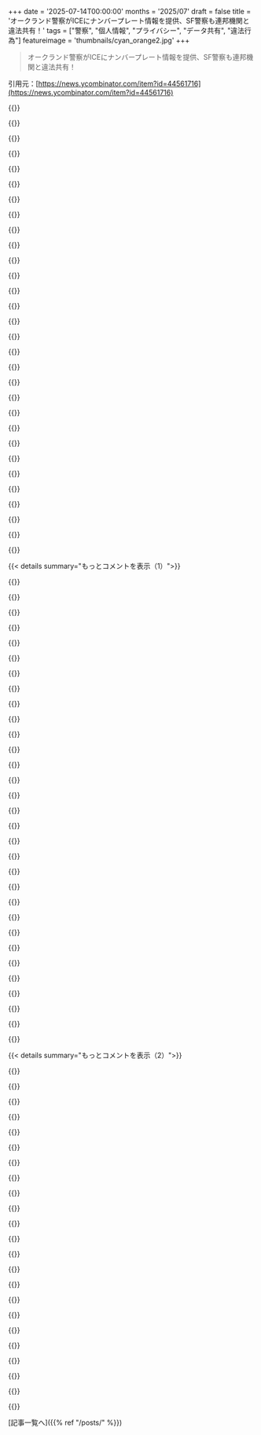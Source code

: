 +++
date = '2025-07-14T00:00:00'
months = '2025/07'
draft = false
title = 'オークランド警察がICEにナンバープレート情報を提供、SF警察も連邦機関と違法共有！'
tags = ["警察", "個人情報", "プライバシー", "データ共有", "違法行為"]
featureimage = 'thumbnails/cyan_orange2.jpg'
+++

> オークランド警察がICEにナンバープレート情報を提供、SF警察も連邦機関と違法共有！

引用元：[https://news.ycombinator.com/item?id=44561716](https://news.ycombinator.com/item?id=44561716)




{{<matomeQuote body="警察機関がこういう行動をするのは、常にそうだったし、データ収集の仕組みを理解してれば1000%予測できたことだよ。怒るなら、このデータセットの作成を支持した人たちに怒るべきだね。彼らはこれを日常的な犯罪対策に使うとか、別の理由で良いことだと思ったんだろうけど、カメラやALPRが設置された当初から警告はあったんだ。こういうことは、データ収集プログラムを社会が容認する限り続くよ。" userName="potato3732842" createdAt="2025/07/14 16:35:54" color="#ff5c5c">}}




{{<matomeQuote body="2020年に警察署への資金を大幅に削減するという約束を守らなかった人たちにも怒るべきだよ。もし組織が嫌なやり方を続けるなら、その組織の代替案を探すべきで、彼らが問題を起こすたびに驚いて、さらに資金を与え続けるのはやめるべきだね。" userName="panic" createdAt="2025/07/14 17:02:45" color="#ff33a1">}}




{{<matomeQuote body="＞2020年に警察署への資金を大幅に削減するという約束を守らなかった人たちに怒るべきだね。これは試みられたけど、軽犯罪や目に見えるホームレスの増加で、左派への世代的な反発を生んだんだ。警察改革が歴史的にうまくいったのは、警察署の再起動によるものだよ。（メッツをNYPDに置き換えるのを想像してごらん）。警察をヒッピーの集団に置き換えるわけじゃない。" userName="JumpCrisscross" createdAt="2025/07/14 17:08:17" color="#ff5733">}}




{{<matomeQuote body="これは人々が80年間学んでない教訓だよ。<br>https://en.wikipedia.org/wiki/1943_Amsterdam_civil_registry_...どんなデータセットでも、悪用される可能性を考えるべきだね。たぶんそうなるから。君じゃなくても、後継者やハッカーに悪用されるかもしれない。" userName="davrosthedalek" createdAt="2025/07/14 17:04:44" color="#ff5c5c">}}




{{<matomeQuote body="この原則が他の分野では矛盾して適用されるのは面白いよね。例えば、HNで暗号化やAIが悪人の危険を増幅させるから反対すると、激しい反発に遭うでしょ。じゃあ、なんで架空の悪人が特定の会話でだけ正当な懸念になるわけ？" userName="slg" createdAt="2025/07/14 17:48:17" color="#ff5c5c">}}




{{<matomeQuote body="これとは逆だね。システムを悪用する人に怒るべきだよ。良い目的のためにシステムを構築した人に怒るな。" userName="delusional" createdAt="2025/07/14 16:56:18" color="">}}




{{<matomeQuote body="＞これは試みられたけど、軽犯罪や目に見えるホームレスの増加で、左派への世代的な反発を生んだんだ。犯罪は一部の地域を除いて、この世代全体で減少傾向にあるんだよ。サンフランシスコでは、警官が政策に反対して密かにストライキをしたせいで犯罪が増えたんだ。警官がちゃんと仕事をするようになった今、驚くほど犯罪が急速に減ってるよ。本当に増えたのは、メディアの扇情的な報道で、それが大きな政治的反発を生んだんだね。" userName="stouset" createdAt="2025/07/14 17:14:54" color="#45d325">}}




{{<matomeQuote body="ナチスが侵攻する前、ユダヤ人を簡単に見つけ出すことを可能にした住民登録を推進した主要人物は、そのようなデータベースを推進したことに何も悪いことはなかったと信じたまま墓に入ったんだ。明らかに、僕たちはこれらの問題についてもっと深く考える必要があるよ。" userName="marricks" createdAt="2025/07/14 17:27:02" color="#ff33a1">}}




{{<matomeQuote body="＞サンフランシスコでは、警官が政策に反対して密かにストライキをしたせいで犯罪が増えたんだ。僕の記憶が正しければ、それはDAがほとんど何も起訴しなかったせいだったね。" userName="JumpCrisscross" createdAt="2025/07/14 17:16:49" color="">}}




{{<matomeQuote body="どこでそれ試されたの？ミネアポリスですら実行しなかったって聞いたんだけど。" userName="panic" createdAt="2025/07/14 17:11:32" color="">}}




{{<matomeQuote body="法執行機関はいつものように振る舞い、データを使って法執行機関がどう動くか知ってる人なら予測できたことをしたんだね。結果は1000%予測可能だったって言うけど、それって法執行機関が法を執行しようとしたのが予測できたってこと？" userName="rayiner" createdAt="2025/07/14 17:12:50" color="">}}




{{<matomeQuote body="どこで試されたかって？Chesa Boudin。ニューヨークでの現金なし保釈や軽犯罪の不起訴。シカゴのあの野郎もそうだね。Defund the policeは、急進派が民主党をダメにして選挙に負ける原因になった、大きな政策とメッセージングの失敗だったよ。" userName="JumpCrisscross" createdAt="2025/07/14 17:12:31" color="">}}




{{<matomeQuote body="まあそれはそうだけど、地域の警察がコミュニティの意向に反して行動してるなら、怒るのも当然だよね。特に州法を破ってる場合はさ。" userName="whats_a_quasar" createdAt="2025/07/14 16:42:23" color="#ff33a1">}}




{{<matomeQuote body="この脅威が真剣に受け止められるのに1943年までかかったのは注目だね。現状の例えは不正確で、今は1933年のヨーロッパに近いのに、みんな1945年の出来事がすぐ来ると考えてる。どう捉えていいか分からないけど、この”抵抗”は前例がなく、最終的にこういう選択をしたのに、それがどれだけ遅かったかだよね。" userName="yieldcrv" createdAt="2025/07/14 17:20:09" color="">}}




{{<matomeQuote body="これはメディアの扇動的な話だったよ。Chesaは追い出されて、Brooke Jenkinsが引き継いだけど、執行も起訴も実際何も変わらなかった。メディアは沈黙したけどね。SFPDはChesaの任期よりずっと前からサボってたんだ。2013年に移住したけど、彼らの怠慢は有名だったよ。Chesaを非難するのは責任逃れだ。たとえそうだとしても、警察が給料もらってるのに仕事しなかった言い訳にはならないよ。" userName="stouset" createdAt="2025/07/14 17:41:14" color="">}}




{{<matomeQuote body="もし誰かが、君が作ってるシステムが悪用される可能性があるって言ってるのに、それを防ぐ計画を立てないなら、君はただ悪用のためのシステムを作ってるだけだ。" userName="goda90" createdAt="2025/07/14 17:02:16" color="#ff33a1">}}




{{<matomeQuote body="サンフランシスコのことは詳しくないけど、ニューヨークでは迷惑犯罪が目に見えて増えたり減ったりしたよ。歯ブラシがケージに入れられるような軽窃盗とか、夜中に叫ぶホームレス、地下鉄への飛び乗り、落書きとかね。" userName="JumpCrisscross" createdAt="2025/07/14 17:54:07" color="">}}




{{<matomeQuote body="暗号化は命を救うけど、ナンバープレートデータも犯罪者を捕まえて安全に貢献してるだろ？「犯罪者が法律を破るから法律は無意味」って議論はバカげてる。じゃあ銃規制やマネーロンダリングの法律もいらないのか？　それに、ナチスがもしこのデータを見つけられなかったらジェノサイドをやめたと思うか？" userName="slg" createdAt="2025/07/14 18:13:59" color="#ff5c5c">}}




{{<matomeQuote body="犯罪はここ何十年も減少傾向だ。不法移民への取り締まりが厳しくなってるのは、刑務所が“ドル箱”を失うのを恐れて、新しい収監者を求めてるからじゃないか？" userName="mlinhares" createdAt="2025/07/14 17:11:55" color="#ff5c5c">}}




{{<matomeQuote body="「悪用できないシステム」なんて事実上不可能だ。そんな基準を設けてたら、どんな政策も永遠に止められる。まるで子供の政治論だな。今すぐ車に乗って人をはねることもできるけど、それでも車を所有できるだろ。実際に有害な行為を違法にするべきで、その行為を可能にするものを禁止するべきじゃない。" userName="delusional" createdAt="2025/07/14 17:07:14" color="#785bff">}}




{{<matomeQuote body="ニューヨーク州のキャッシュレス保釈とか軽犯罪の不起訴が「警察予算削減（defund the police）」と何の関係があるんだ？ 保釈金が警察の懐に入るわけじゃないだろ。" userName="ceejayoz" createdAt="2025/07/14 17:18:23" color="">}}




{{<matomeQuote body="ナンバープレートデータの共有で、オークランド警察（OPD）はいったいどの法律を執行してたんだ？ 具体的にどの法律だよ？" userName="CalChris" createdAt="2025/07/14 17:49:14" color="#ff5733">}}




{{<matomeQuote body="君が返信してる相手は責任転嫁を言ってるんじゃなくて、付随する行動も責任範囲に含めるべきだと言ってるんだ。もし責任の範囲を広げると焦点がぼやけると思うなら、それはまた別の議論だよ。ちゃんと誠意を持って向き合ってくれ、相手は敵じゃないんだから。" userName="kelseyfrog" createdAt="2025/07/14 16:58:43" color="">}}




{{<matomeQuote body="「皆をより安全にする」って言うけど、それって何か証拠でもあるのか？" userName="ceejayoz" createdAt="2025/07/14 20:49:04" color="">}}




{{<matomeQuote body="あれは警察改革の一環だったんだ。俺も支持したよ。でも、予想外に再犯者の街頭人口がめちゃくちゃ増えたんだ。" userName="JumpCrisscross" createdAt="2025/07/14 17:22:50" color="">}}




{{<matomeQuote body="自動ナンバープレート認識システム（ALPR）が悪用されないようにするにはどうすればいいか？ クエリを警察官のユニークなID付きで、短い遅延時間で公開するようにして、データは一定期間で自動的に削除すればいいんじゃないか。" userName="JumpCrisscross" createdAt="2025/07/14 17:09:57" color="#38d3d3">}}




{{<matomeQuote body="人々を本国に送還すること、特に50%が犯罪者だとしても、ホロコーストと同じじゃない。それに例えるのはひどいし、ナチスの暴力の実際の犠牲者への侮辱だよ。ICEは確かに人種差別的で非人道的なやり方をすることが多いけど、定期的に比較されるような組織的虐殺のレベルにはほど遠い。" userName="noracists" createdAt="2025/07/14 17:20:35" color="#38d3d3">}}




{{<matomeQuote body="線引きは難しいね。縁石は良い用途もあるけど、人を傷つけることもできる。縁石は作って、悪い使い方を禁止するってのはダメなのかな？それが俺らの権利じゃないの？" userName="ceejayoz" createdAt="2025/07/14 17:02:25" color="">}}




{{<matomeQuote body="「警察予算削減」って、実際には試されてないんだよね。(擁護じゃないけど、似たような悪い結果になるのは同意！でも、予算削減じゃない変化を指して「試された」って言うのは違うでしょ。)" userName="loeg" createdAt="2025/07/14 18:18:23" color="">}}




{{<matomeQuote body="Flockは悪用されるように作られてるって。データ共有がガッツリ組み込まれてるのに、「データはユーザーのもの」だって。俺の地元警察も導入中で、俺は技術者や活動家と組んで阻止しようと頑張ってるよ。委員会や市議会にも毎回出てるし、地元メディアとも連携中。警察委員とか他の幹部とも会ってるしね。他の都市でも同じような動きがあるよ。Cedar Rapidsの事例（https://eyesoffcr.org/blog/blog-8.html）はマジで見てほしい。設置直後に非サンクチュアリ州の警察とデータ共有し始めて、問い詰めたら透明性ページから隠したんだ。マジで許せない。FlockはVCから金もらった商業監視システムだよ。" userName="thaumaturgy" createdAt="2025/07/14 17:04:15" color="#38d3d3">}}




{{< details summary="もっとコメントを表示（1）">}}

{{<matomeQuote body="Flockカメラの場所、みんなで追加できるサイトだよ: https://deflock.me/" userName="techdmn" createdAt="2025/07/14 17:57:46" color="#ff33a1">}}




{{<matomeQuote body="オークランド住みだけど、これって難しい問題だよ。技術なしじゃ、マジで犯罪に対処できない。車盗難とか侵入とか、通報する前に犯人逃げてるし、ヤツらは監視されても平気で犯行を終える。抵抗すると撃たれたり殺されたりすることも。逮捕・有罪率を上げるのが短期的な唯一の解決策なんだ。SFではドローンが車上荒らし減らしてるし、Flockカメラが警察の逮捕に役立ってる。これが現実。みんな解決策は欲しいから、今効果あるものをコストやリスクだけで否定するのは難しいよ。結局、犯罪の根本解決を嫌がって、監視システムを悪用したがる奴らがいるってこと。彼らが監視システムを推すのは、結局みんなを監視したいだけなんだろうなって思うわ。" userName="spankalee" createdAt="2025/07/14 17:54:32" color="#785bff">}}




{{<matomeQuote body="地元の財産犯罪対策とICEに情報渡すのって、全然違う話だよ。ICEは人を強制送還して死地に送るし、ちゃんと手続きもしないで、軍隊みたいな格好で動いてる。マジでゲシュタポだよね。地域警察に犯罪対策を求めるのはいいし、警察以外で根本原因を解決するのも賛成。でも、車強盗とか侵入を解決するのに、秘密警察なんかいらないでしょ。" userName="ghushn3" createdAt="2025/07/14 18:32:57" color="#ff5733">}}




{{<matomeQuote body="俺のコメントは、ICEを支持したり、ICEに情報を渡すことを言ってるわけじゃないからね。それ、カリフォルニア州法で違法だし、ICEがしてることは最悪だよ。でも、みんなのコメントってカメラ自体をなくすべきだって意見が多いんだ。俺は、今のカメラがいかに役立ってるかを言いたかっただけ。もしカメラをなくしたいなら、なんでそれがあるのか理解して、その問題の代替案を出すべきだろ。" userName="spankalee" createdAt="2025/07/14 21:41:31" color="">}}




{{<matomeQuote body="ICEってアメリカ市民も強制送還してるんだぜ。https://www.pbs.org/newshour/politics/ice-deported-3-childre...<br>秘密裏に動いて身元隠すから、マジでゲシュタポみたい。政権に反抗的な人たちを捕まえるんだ。Mahmoud Khalilを見てみなよ。50万人のハイチ人が合法的にここにいたのに、政府が「不法」にして、安全だと嘘ついてるんだよ。https://www.theguardian.com/world/2025/jun/27/haiti-temporar...<br>憲法で保証されてる適正手続きも守らない。トランプはRosie O’Donnellも「不法」にしたいってさ。これ、どう思う？" userName="grumio" createdAt="2025/07/14 18:59:41" color="#ff5c5c">}}




{{<matomeQuote body="確かに。ICEとGestapoの共通点、つまり両方とも合法だったっていうのはもう一つのデータポイントだよね。問題は単なる合法性じゃなくて、道徳性なんだよ。" userName="grumio" createdAt="2025/07/14 20:05:16" color="#ff33a1">}}




{{<matomeQuote body="同じように、ホロコーストもドイツ法の下では合法だったんだよ。Führerがそう望んだからね。これは合法性と道徳性の間の潜在的な隔たりを示してるよね。<br>https://en.wikipedia.org/wiki/F%C3%BChrerprinzip" userName="ceejayoz" createdAt="2025/07/14 20:02:28" color="#38d3d3">}}




{{<matomeQuote body="そういえば、ここで挙げられてるFührerprinzipはさ、保守派の最高裁判所がいま主張してる議論と基本的には同じなんだ。アメリカではUnitary executive theoryって呼ばれてるけど、考え方は一緒だよ。" userName="saubeidl" createdAt="2025/07/14 20:14:24" color="#ff5c5c">}}




{{<matomeQuote body="そうだよ、ただ道徳的に嫌悪感があるだけだけど、合法なんだから誰が気にするって話だよね。" userName="__loam" createdAt="2025/07/14 19:59:20" color="">}}




{{<matomeQuote body="君の言う通り、ファシストはいつでも、鉄拳で強制したい道徳的に非難されるような行為を合法にするだろうね。指摘してくれてありがとう。" userName="const_cast" createdAt="2025/07/14 20:24:27" color="">}}




{{<matomeQuote body="「ICEは不法滞在者を国外追放してる。どうしてそれがGestapoと同じなんだ？」って質問に対して、ニュルンベルク法やホロコーストが当時ドイツ法で合法だったこと、Gestapoが法律を執行していたことに触れてるね。ユダヤ人は最終的に強制収容所に送られ、「不法」とされたんだ。「合法」と「道徳」は時々関連するけど、常にそうじゃないってこと。Gestapoはいきなり殺戮を始めたわけじゃないよ。<br>https://en.wikipedia.org/wiki/Nuremberg_Laws" userName="ceejayoz" createdAt="2025/07/14 18:52:26" color="#38d3d3">}}




{{<matomeQuote body="市民だろうと非市民だろうと、合法的にここにいようと不法だろうと、今や路上で誘拐されて、覆面の男たちに身元不明のバンに詰め込まれ、何の法的手続きもなく外国の刑務所に送られる可能性があるんだ。「不法滞在者の国外追放」だけでは済まない話だよ。" userName="ryandrake" createdAt="2025/07/14 18:59:51" color="#45d325">}}




{{<matomeQuote body="「illegal」は名詞じゃないし、それを名詞として使うことは、ひどい理由で人々を非人間化することにつながるんだ。" userName="GuinansEyebrows" createdAt="2025/07/14 18:57:17" color="#785bff">}}




{{<matomeQuote body="不法移民なんて存在しないって本気で主張してるの？もしそうなら、それはまじで頭おかしいよ。" userName="simianparrot" createdAt="2025/07/17 10:28:27" color="">}}




{{<matomeQuote body="Merriam-Websterは違うって言ってるよ。" userName="yahoozoo" createdAt="2025/07/14 20:30:28" color="">}}




{{<matomeQuote body="「奴らは飯を一日一回しかくれなくてウジが湧いてた。24時間ずっと電気をつけっぱなし。蚊はゾウみたいにデカいんだ」ってラ・フィグラが言ってたよ。「人権を尊重してない。俺たちは人間なのに犬じゃない。実験のネズミみたいだ」って別の男も言ってた。「もう気が狂いそうだ。3日間薬も飲んでない」って。「この白い光が一日中ついてるから眠れない」ってさ。聖書も没収されたって主張してたな。「俺が持ってた聖書を取り上げて、ここでは信教の自由はないって言われた。聖書は俺の信仰のよりどころなのに、今、信仰心を失いつつある」って。詳細はこちら：https://www.cbsnews.com/miami/news/alligator-alcatraz-detain..." userName="saubeidl" createdAt="2025/07/14 20:20:19" color="#ff5c5c">}}




{{<matomeQuote body="非人道的な状況と“死の収容所”は同じじゃないよな。飢餓で人が死ぬくらいひどければ“死の収容所”って呼べるだろうけど、Wikipediaの記事を見る限りは全然そんなことないって。記事には何人死んだかすら書いてないし。でも、redditとかXで、死体の山が写った衛星写真が隠されたっていう裏付けの薄い説があるから、みんなそれのこと考えてたのかもな？" userName="gruez" createdAt="2025/07/14 20:33:39" color="#ff33a1">}}




{{<matomeQuote body="“CECOTは実質“死の収容所”だって言ってたけど、それって人が終身刑だから？それとも死亡率が高いからなのか？" userName="gruez" createdAt="2025/07/14 20:30:47" color="">}}




{{<matomeQuote body="もしあんたが引用をあと数文伸ばしてたら、俺がなんで“死の収容所”って言ったか分かったはずだろ。ごく一部だけ引用して俺が適当なこと言ってるって印象を与えるなんて、うまい手だな。でも、俺には目があるし、ここにいるほとんどの人にも目があると思うんだよな。ちょっと上を見れば分かることだろ？" userName="const_cast" createdAt="2025/07/14 20:49:24" color="">}}




{{<matomeQuote body="もしあんたが「情報のない全体主義国家の刑務所で、囚人を日常的に拷問してる。アメリカ人ならこれに異議を唱えるべきだ」って言ってるなら、俺もそう思うよ。でも全体主義や拷問がどんなにひどくても、それが“死の収容所”になるわけじゃない。同じように、グアンタナモ湾での人権侵害はひどいけど、あれも“死の収容所”じゃないだろ。全体主義の拷問キャンプは悪いし、死のキャンプも悪い。でも、それは別物だ。レトリックのために、ひどいけど“死のキャンプ”じゃない場所をアウシュヴィッツと同列にするべきじゃないよ。" userName="gruez" createdAt="2025/07/14 21:12:44" color="#ff5c5c">}}




{{<matomeQuote body="なんであんたはアメリカ人がこれに異議を唱えると思うんだい（自分たちが投票しなかったリーダーがやってるってこと以外で）。グアンタナモ湾はずっと稼働してるのに、どの党もそれを変えようと気にかけなかっただろ？" userName="account42" createdAt="2025/07/15 11:13:23" color="#ff33a1">}}




{{<matomeQuote body="“死の収容所”と“拷問収容所”で言葉の揚げ足を取っても、彼らの投稿のレトリックな意味は変わらないだろ。それで別に“点”が入るわけじゃないし（誰が点数つけてんの？これゲームなの？）。組織的に人を拷問するなんて、組織的に殺すのと同じくらい堕落してるよ。" userName="ModernMech" createdAt="2025/07/15 04:13:57" color="#ff5733">}}




{{<matomeQuote body="人を拷問するってのは殺すのと同じくらい最低だろ。前の話だけど、Gitmoはアウシュヴィッツと同じで、ブッシュやオバマ政権下のアメリカはナチスと同じくらい堕落してるってこと？" userName="gruez" createdAt="2025/07/15 12:38:19" color="">}}




{{<matomeQuote body="話の本質は、拷問キャンプと死のキャンプは同じだってこと。Gitmoとアウシュヴィッツは規模は違うけど、向かう方向は一緒だよ。アウシュヴィッツを止めたいなら、今のGitmoを止めないとダメ。Gitmoを「そこまで悪くない」って認めるのが、次のアウシュヴィッツへの道なんだ。" userName="ModernMech" createdAt="2025/07/15 15:00:53" color="">}}




{{<matomeQuote body="死のキャンプって言われるのにアウシュヴィッツのレベルが必要なわけじゃない。小さい死のキャンプだって死のキャンプだよ。これはワーストを競うもんじゃないんだ。ホロコーストが唯一無二の恐ろしい悪だって認めつつ、他の政府がやってる小規模な悪事も「死のキャンプ」って呼ぶべきだろ。" userName="ghushn3" createdAt="2025/07/15 23:37:21" color="">}}




{{<matomeQuote body="これは哲学議論って感じじゃないな。オークランドはマジでヤバい状況。前の警察署長はクビになり、クビにした市長もリコール、DAもリコールされたよ。知事も追跡しない警察の方針に警告してたし、新しい署長は変更を提案してる。https://oaklandside.org/2025/05/23/oakland-police-pursuit-po..." userName="Hilift" createdAt="2025/07/14 20:36:05" color="#45d325">}}




{{<matomeQuote body="[YC S17]https://www.ycombinator.com/companies/flock-safety" userName="perihelions" createdAt="2025/07/14 16:18:51" color="">}}




{{<matomeQuote body="これと中絶の話を聞くと、Flock Safetyはこういう無法を助長してるみたいだな。うちの街から追い出すべきだ。顧客リストはあるの？EDIT: どうやら俺の街にも2023年に導入されてたわ [3]。今週、議員数人を夕食に誘って話してみるか。<br>[1] https://www.eff.org/deeplinks/2025/05/she-got-abortion-so-te...<br>[2] https://www.flocksafety.com/blog/statement-network-sharing-u...<br>[3] https://atlasofsurveillance.org/search?vendor=Flock+Safety" userName="JumpCrisscross" createdAt="2025/07/14 17:04:24" color="#ff5c5c">}}




{{<matomeQuote body="バカげた返事だろ。Flock Safetyのカメラは、法執行機関が中絶した人を追いかけたり、路上から誘拐したりするのに、好き勝手使えるように設計されてるんだ、って正直に言えばいいのに。" userName="aprilthird2021" createdAt="2025/07/14 17:14:03" color="">}}




{{<matomeQuote body="「アイデアじゃなく創業者に投資しろ」ってのがダメな例だよな。YCの資金提供会社で働いたことは、俺の履歴書の汚点として残るだろうな。YCが重要だと思ってる「問題」を「解決」することに、誇りはこれっぽっちも感じない。俺の世代の最高の頭脳たちは、中国の自信を羨んでるんだぜ。" userName="bigyabai" createdAt="2025/07/14 17:24:05" color="#45d325">}}

{{</details>}}




{{< details summary="もっとコメントを表示（2）">}}

{{<matomeQuote body="「犯罪をなくす初の公共安全OS」だって？スタートアップ創業者の傲慢さは知ってたけど、これは別格だな。" userName="josefresco" createdAt="2025/07/14 16:38:55" color="">}}




{{<matomeQuote body="＞ Our flock of hard-working employees thrive in a positive and inclusive environment<br>正直、彼らがそんなに「ウォーク」じゃなかったのに驚いたわ。" userName="barbazoo" createdAt="2025/07/14 16:53:12" color="">}}




{{<matomeQuote body="YCの応募は個人利益のためにシステムをチートした例を求めるらしい。YCは正直者より”やんちゃ”な創業者を好むんだと、時々思い出されるね。" userName="lupire" createdAt="2025/07/14 16:48:13" color="">}}




{{<matomeQuote body="これ気になって調べてみたんだけど、質問の正確な文言はこうだったよ。<br>＞Please tell us about the time you most successfully hacked some (non-computer) system to your advantage." userName="int_19h" createdAt="2025/07/14 17:13:32" color="#ff5733">}}




{{<matomeQuote body="それじゃあ前のコメントの主張を支持するには広すぎるし、創意工夫の例を求めてるように見えるね。食洗機を改造して水の使用量を減らすのも、その質問に合うだろうし。" userName="Gormo" createdAt="2025/07/14 18:24:25" color="">}}




{{<matomeQuote body="YCは他の何よりも潜在的利益を優先してるみたいだね。そうじゃないと、こんな質問が通るなんて想像できないけど。" userName="barbazoo" createdAt="2025/07/14 16:54:11" color="">}}




{{<matomeQuote body="VCsはほとんどの基準でサイコパスだって言われても仕方ないだろ？アンドリーセンやティールみたいな、ファシスト国家を作ろうとしてる悪党どもを見てみろよ。" userName="Ar-Curunir" createdAt="2025/07/14 17:49:06" color="">}}




{{<matomeQuote body="YCが実際に聞いてること（例えば、面接官の注意を引くため、どれだけ頑張ったか）と、HNが考えてること（”個人利益のためにシステムをチートした方法”）のギャップかな。私は後者のように答えてYCに入ったよ。" userName="pj_mukh" createdAt="2025/07/14 17:38:12" color="#ff5c5c">}}




{{<matomeQuote body="YCの応募にはひっかけ問題があるとか、質問がわざと紛らわしいように作られてるって言ってるの？なんか変じゃないか？" userName="kevingadd" createdAt="2025/07/14 22:02:13" color="">}}




{{<matomeQuote body="いや、そうじゃないよ。質問は、ほとんどの私たちには明らかだと思うけどな。たぶん、皮肉屋（OP）みたいな人たちを除けば、ね。" userName="pj_mukh" createdAt="2025/07/15 00:54:57" color="">}}




{{<matomeQuote body="みんな覚えとけ！自動収集は憲法違反の不法捜索だからな。警察国家を推し進めて、違う結果を期待するなんてやめろよ。（物の義務登録、医療処置、顔認証、政府の強制支払いなど、全部これに繋がるぞ）" userName="exabrial" createdAt="2025/07/14 18:33:29" color="#45d325">}}




{{<matomeQuote body="OPDは直接連邦機関と情報を共有してないんだね。むしろ、他のカリフォルニア州の警察署がOPDのシステムを200回以上も代理で検索した、と。”FBI捜査”を理由にして。これって、州法に違反したのはOPDじゃなくて、他のカリフォルニア州の法執行機関ってこと？" userName="varenc" createdAt="2025/07/14 17:20:12" color="#785bff">}}




{{<matomeQuote body="他機関は具体的な記録じゃなく、発見だけ共有したのかもな。法律が「記録共有NG」って言ってても、記録の存在を認めるだけなら違反じゃない。お前、記事を下から読んでえらいぞ。見出しとか冒頭ってだいたい誤解を招くからな。" userName="tonymet" createdAt="2025/07/14 18:04:25" color="#785bff">}}




{{<matomeQuote body="One question is whether OPD violated state law by leaving their data open for anyone to search. OPDが自分のデータを誰でも検索できるようにしちゃったのって、州法違反じゃないのか？連邦機関が自分たちの許可なしにデータを検索できるって、システムに参加した時に知ってたのかな？" userName="samrus" createdAt="2025/07/14 19:24:36" color="">}}




{{<matomeQuote body="俺の引用からすると、連邦機関はデータ自体を直接検索できなかったみたいだな。連邦機関がSacramento PDみたいなところに依頼して、そいつらがOPDのデータベースを検索して、連邦機関にデータを提供したって感じだろ。" userName="varenc" createdAt="2025/07/15 22:48:31" color="#38d3d3">}}




{{<matomeQuote body="「The OPD (Oakland PD) didn’t share information directly with the federal agencies. Rather, other California police departments searched Oakland’s system on behalf of federal counterparts more than 200 times —」これ、記事からの引用だぞ。" userName="tonymet" createdAt="2025/07/14 17:59:35" color="#ff5c5c">}}




{{<matomeQuote body="だから見出しは誤解を招くんだよ。OaklandはCHPみたいな州機関に記録を提供しただけで、そのうちの一つが記録を照会して、その結果を連邦機関と共有したみたいだぞ。記事も共有された結果を特定してないしな。Oaklandは法律違反してないし、他の機関もそうだって疑わしい。判断は裁判官がするもんだ、ジャーナリストじゃない。" userName="tonymet" createdAt="2025/07/14 18:02:32" color="#ff5733">}}




{{<matomeQuote body="「廊下に答えの鍵を貼り出したのに、まさかこれで宿題をカンニングするなんて知らなかった！」ってか？彼らはこれが起きてるのを知ってて、何も対策してない。他の機関と同じくらい、彼らも悪いんだよ。" userName="ghushn3" createdAt="2025/07/14 18:34:56" color="">}}




{{<matomeQuote body="ここで起きてるのはそういうことじゃないんだよ。彼らは州機関と合法的に記録を共有したんだ。それに、他の機関も許可された結果を合法的に共有した可能性もあるだろ。" userName="tonymet" createdAt="2025/07/14 19:22:53" color="">}}




{{<matomeQuote body="Sure, and as a teacher I can post my answer key out where others who are ”legally” allowed access can view them. 確かに、先生として「合法的に」見れる場所に答えの鍵を貼り出すことはできるさ。でも、彼らはICEに送られてるって知ってて記録を共有してるんだぞ。共有を止められるのに、そうしてない。道義的な責任は彼らにもあるだろ。" userName="ghushn3" createdAt="2025/07/15 23:30:32" color="#38d3d3">}}




{{<matomeQuote body="だから、そうじゃないって。記録がICEと共有されたなんて確認されてないだろ。もしかしたら、その「結果」だけがICEと共有されたのかもしれないぞ。" userName="tonymet" createdAt="2025/07/16 20:46:40" color="">}}




{{<matomeQuote body="https://en.wikipedia.org/wiki/Five_Eyes#Domestic_espionage_s... これって、Five Eyesの国内スパイ活動の抜け穴と同じくらい「合法」ってことだろ。" userName="boston_clone" createdAt="2025/07/15 19:59:09" color="">}}

{{</details>}}



[記事一覧へ]({{% ref "/posts/" %}})

